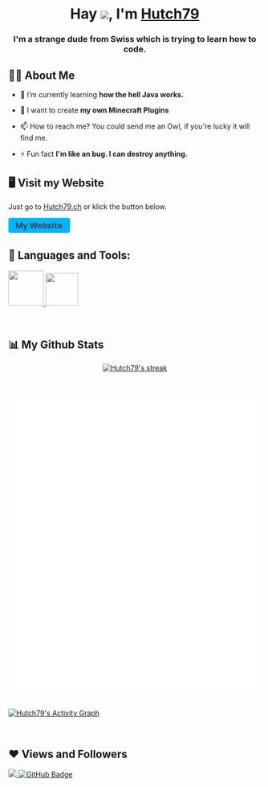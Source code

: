 <h1 align="center">Hay <img src="https://raw.githubusercontent.com/MartinHeinz/MartinHeinz/master/wave.gif" width="30px">, I'm <a href="https://Hutch79.ch/">Hutch79</a></h1>
<h3 align="center">I'm a strange dude from Swiss which is trying to learn how to code.</h3>


## 🙋‍♂️ About Me

- 🌱 I’m currently learning **how the hell Java works.**

- 👯 I want to create **my own Minecraft Plugins**

- 📫 How to reach me? You could send me an Owl, if you're lucky it will find me.

- ⚡ Fun fact **I'm like an bug. I can destroy anything.**


## 🖥️ **Visit my Website**
Just go to <a href="https://Hutch79.ch/">Hutch79.ch</a> or klick the button below.

<p align="left">
    <a href="https://hutch79.ch" target="_blank"> <img src="https://github.com/Hutch79/Hutch79/blob/main/button_my-website.png"width="auto" height="30"/> </a>
</p>

## 🚀 Languages and Tools:

<p align="left"> 
    <a href="https://www.java.com" target="_blank"> <img src="https://img.icons8.com/color/48/000000/java-coffee-cup-logo.png"width="70" height="70"/> </a>
    <a href="https://www.jetbrains.com/de-de/idea/" target="_blank"> <img src="https://www.jetbrains.com/idea/img/idea-edu.svg"width="65" height="65"/> </a>
</p>
<br/>

## 📊 My Github Stats

<p align="center">
    <a href="https://github.com/Hutch79/">
        <img alt="Hutch79's streak" src="http://github-readme-streak-stats.herokuapp.com?user=Hutch79&hide_border=true&date_format=j%20M%5B%20Y%5D&background=0D1117&border=00FFF7&stroke=00FFF7&ring=008CFF&fire=0033FF&currStreakNum=008CFF&sideNums=008CFF&currStreakLabel=00D0FF&sideLabels=00D0FF&dates=00D0FF)](https://git.io/streak-stats)](https://git.io/streak-stats)"/>
    </a>
</p>


  <br/>
    
  ![](https://github.com/Hutch79/Hutch79/blob/main/stats/overview.svg)
![](https://github.com/Hutch79/Hutch79/blob/main/stats/languages.svg)
<br/>
<br/>

<a href="https://github.com/Hutch79/"><img alt="Hutch79's Activity Graph" src="https://activity-graph.herokuapp.com/graph?username=Hutch79&bg_color=0D1117&color=5BCDEC&line=5BCDEC&point=FFFFFF&hide_border=true" /></a>

<br/>


## ❤ Views and Followers
<a href="https://github.com/Hutch79">
    <img src="https://komarev.com/ghpvc/?username=Hutch79">
</a>
<a href="https://github.com/Hutch79?tab=followers"><img src="https://img.shields.io/github/followers/jayyythewaffle?label=Followers&style=social" alt="GitHub Badge"></a>
